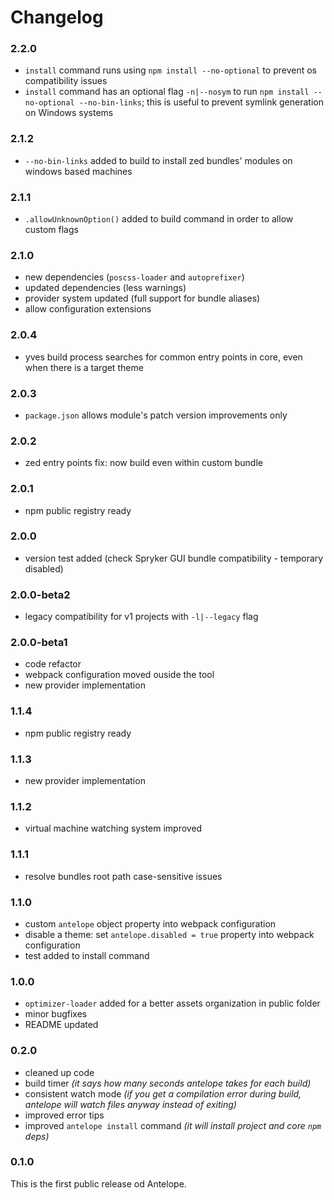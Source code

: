 # Changelog

### 2.2.0
- `install` command runs using `npm install --no-optional` to prevent os compatibility issues
- `install` command has an optional flag `-n|--nosym` to run `npm install --no-optional --no-bin-links`; this is useful to prevent symlink generation on Windows systems

### 2.1.2
- `--no-bin-links` added to build to install zed bundles' modules on windows based machines

### 2.1.1
- `.allowUnknownOption()` added to build command in order to allow custom flags

### 2.1.0
- new dependencies (`poscss-loader` and `autoprefixer`)
- updated dependencies (less warnings)
- provider system updated (full support for bundle aliases)
- allow configuration extensions

### 2.0.4
- yves build process searches for common entry points in core, even when there is a target theme

### 2.0.3
- `package.json` allows module's patch version improvements only

### 2.0.2
- zed entry points fix: now build even within custom bundle

### 2.0.1
- npm public registry ready

### 2.0.0
- version test added (check Spryker GUI bundle compatibility - temporary disabled)

### 2.0.0-beta2
- legacy compatibility for v1 projects with `-l|--legacy` flag

### 2.0.0-beta1
- code refactor
- webpack configuration moved ouside the tool
- new provider implementation

### 1.1.4
- npm public registry ready

### 1.1.3
- new provider implementation

### 1.1.2
- virtual machine watching system improved

### 1.1.1
- resolve bundles root path case-sensitive issues

### 1.1.0
- custom `antelope` object property into webpack configuration 
- disable a theme: set `antelope.disabled = true` property into webpack configuration 
- test added to install command 

### 1.0.0
- `optimizer-loader` added for a better assets organization in public folder
- minor bugfixes
- README updated 

### 0.2.0
- cleaned up code
- build timer *(it says how many seconds antelope takes for each build)*
- consistent watch mode *(if you get a compilation error during build, antelope will watch files anyway instead of exiting)*
- improved error tips 
- improved `antelope install` command *(it will install project and core `npm` deps)*

### 0.1.0
This is the first public release od Antelope.
